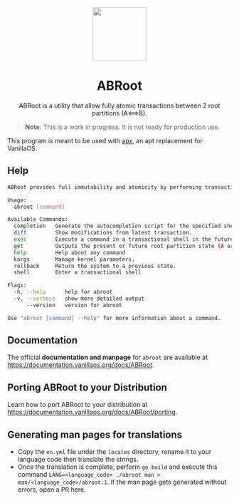 <div align="center">
  <img src="abroot-logo.svg" height="120">
  <h1 align="center">ABRoot</h1>
  <p align="center">ABRoot is a utility that allow fully atomic transactions between 2 root partitions (A⟺B).</p>
</div>

> **Note**: This is a work in progress. It is not ready for production use.

This program is meant to be used with [apx](https://github.com/vanilla-os/apx), 
an apt replacement for VanillaOS.

## Help

```bash
ABRoot provides full immutability and atomicity by performing transactions between 2 root partitions (A<->B)

Usage:
  abroot [command]

Available Commands:
  completion   Generate the autocompletion script for the specified shell
  diff         Show modifications from latest transaction.
  exec         Execute a command in a transactional shell in the future root and switch to it on next boot
  get          Outputs the present or future root partition state (A or B)
  help         Help about any command
  kargs        Manage kernel parameters.
  rollback     Return the system to a previous state.
  shell        Enter a transactional shell

Flags:
  -h, --help      help for abroot
  -v, --verbose   show more detailed output
      --version   version for abroot

Use "abroot [command] --help" for more information about a command.
```

## Documentation

The official **documentation and manpage** for `abroot` are available at <https://documentation.vanillaos.org/docs/ABRoot>.

## Porting ABRoot to your Distribution

Learn how to port ABRoot to your distribution at <https://documentation.vanillaos.org/docs/ABRoot/porting>.

## Generating man pages for translations

- Copy the `en.yml` file under the `locales` directory, rename it to your language code then translate the strings.
- Once the translation is complete, perform `go build` and execute this command `LANG=<language_code> ./abroot man > man/<language_code>/abroot.1`. If the man page gets generated without errors, open a PR here.
